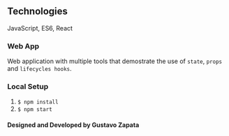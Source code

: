 ## Technologies

JavaScript, ES6, React

### Web App

Web application with multiple tools that demostrate the use of `state`, `props` and `lifecycles hooks`.

### Local Setup

1. `$ npm install`
2. `$ npm start`

#### Designed and Developed by Gustavo Zapata

